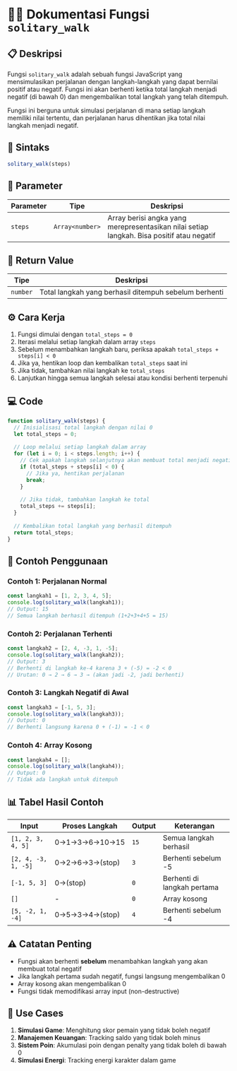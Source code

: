# 🚶‍♂️ Dokumentasi Fungsi `solitary_walk`

## 📋 Deskripsi

Fungsi `solitary_walk` adalah sebuah fungsi JavaScript yang mensimulasikan perjalanan dengan langkah-langkah yang dapat bernilai positif atau negatif. Fungsi ini akan berhenti ketika total langkah menjadi negatif (di bawah 0) dan mengembalikan total langkah yang telah ditempuh.

Fungsi ini berguna untuk simulasi perjalanan di mana setiap langkah memiliki nilai tertentu, dan perjalanan harus dihentikan jika total nilai langkah menjadi negatif.

## 🔧 Sintaks

```javascript
solitary_walk(steps)
```

## 📝 Parameter

| Parameter | Tipe | Deskripsi |
|-----------|------|-----------|
| `steps` | `Array<number>` | Array berisi angka yang merepresentasikan nilai setiap langkah. Bisa positif atau negatif |

## 🔄 Return Value

| Tipe | Deskripsi |
|------|-----------|
| `number` | Total langkah yang berhasil ditempuh sebelum berhenti |

## ⚙️ Cara Kerja

1. Fungsi dimulai dengan `total_steps = 0`
2. Iterasi melalui setiap langkah dalam array `steps`
3. Sebelum menambahkan langkah baru, periksa apakah `total_steps + steps[i] < 0`
4. Jika ya, hentikan loop dan kembalikan `total_steps` saat ini
5. Jika tidak, tambahkan nilai langkah ke `total_steps`
6. Lanjutkan hingga semua langkah selesai atau kondisi berhenti terpenuhi

## 💻 Code

```javascript
function solitary_walk(steps) {
  // Inisialisasi total langkah dengan nilai 0
  let total_steps = 0;
  
  // Loop melalui setiap langkah dalam array
  for (let i = 0; i < steps.length; i++) {
    // Cek apakah langkah selanjutnya akan membuat total menjadi negatif
    if (total_steps + steps[i] < 0) {
      // Jika ya, hentikan perjalanan
      break;
    }
    
    // Jika tidak, tambahkan langkah ke total
    total_steps += steps[i];
  }
  
  // Kembalikan total langkah yang berhasil ditempuh
  return total_steps;
}
```

## 🧪 Contoh Penggunaan

### Contoh 1: Perjalanan Normal
```javascript
const langkah1 = [1, 2, 3, 4, 5];
console.log(solitary_walk(langkah1)); 
// Output: 15
// Semua langkah berhasil ditempuh (1+2+3+4+5 = 15)
```

### Contoh 2: Perjalanan Terhenti
```javascript
const langkah2 = [2, 4, -3, 1, -5];
console.log(solitary_walk(langkah2)); 
// Output: 3
// Berhenti di langkah ke-4 karena 3 + (-5) = -2 < 0
// Urutan: 0 → 2 → 6 → 3 → (akan jadi -2, jadi berhenti)
```

### Contoh 3: Langkah Negatif di Awal
```javascript
const langkah3 = [-1, 5, 3];
console.log(solitary_walk(langkah3)); 
// Output: 0
// Berhenti langsung karena 0 + (-1) = -1 < 0
```

### Contoh 4: Array Kosong
```javascript
const langkah4 = [];
console.log(solitary_walk(langkah4)); 
// Output: 0
// Tidak ada langkah untuk ditempuh
```

## 📊 Tabel Hasil Contoh

| Input | Proses Langkah | Output | Keterangan |
|-------|----------------|--------|------------|
| `[1, 2, 3, 4, 5]` | 0→1→3→6→10→15 | `15` | Semua langkah berhasil |
| `[2, 4, -3, 1, -5]` | 0→2→6→3→(stop) | `3` | Berhenti sebelum -5 |
| `[-1, 5, 3]` | 0→(stop) | `0` | Berhenti di langkah pertama |
| `[]` | - | `0` | Array kosong |
| `[5, -2, 1, -4]` | 0→5→3→4→(stop) | `4` | Berhenti sebelum -4 |

## ⚠️ Catatan Penting

- Fungsi akan berhenti **sebelum** menambahkan langkah yang akan membuat total negatif
- Jika langkah pertama sudah negatif, fungsi langsung mengembalikan 0
- Array kosong akan mengembalikan 0
- Fungsi tidak memodifikasi array input (non-destructive)

## 🎯 Use Cases

1. **Simulasi Game**: Menghitung skor pemain yang tidak boleh negatif
2. **Manajemen Keuangan**: Tracking saldo yang tidak boleh minus
3. **Sistem Poin**: Akumulasi poin dengan penalty yang tidak boleh di bawah 0
4. **Simulasi Energi**: Tracking energi karakter dalam game
